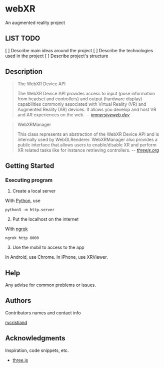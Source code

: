 # webXR

An augmented reality project

## LIST TODO

[ ] Describe main ideas around the project
[ ] Describe the technologies used in the project
[ ] Describe project's structure

## Description

> The WebXR Device API
> 
> The WebXR Device API provides access to input (pose information from headset and controllers) and output (hardware display) capabilities commonly associated with Virtual Reality (VR) and Augmented Reality (AR) devices. It allows you develop and host VR and AR experiences on the web.
> -- <cite>[immersiveweb.dev][1]</cite>

> WebXRManager
> 
> This class represents an abstraction of the WebXR Device API and is internally used by WebGLRenderer. WebXRManager also provides a public interface that allows users to enable/disable XR and perform XR related tasks like for instance retrieving controllers. 
> -- <cite>[threejs.org][2]</cite>

[1]: https://immersiveweb.dev/
[2]: https://threejs.org/docs/#api/en/renderers/webxr/WebXRManager
## Getting Started

<!-- ### Dependencies -->

<!-- * Lastest [nodejs](https://nodejs.org/en/download/). -->

<!-- ### Installing -->
<!-- ``` -->
<!-- npm install -->
<!-- ``` -->

### Executing program

1. Create a local server

With [Python](https://www.python.org/), use
```
python3 -m http.server
```

2. Put the localhost on the internet

With [ngrok](https://ngrok.com/)
```
ngrok http 8000
```

3. Use the mobil to access to the app

In Android, use Chrome.
In iPhone, use XRViewer.

## Help

Any advise for common problems or issues.
<!-- ``` -->
<!-- command to run if program contains helper info -->
<!-- ``` -->

## Authors

Contributors names and contact info

[rvcristiand](https://github.com/rvcristiand)

<!-- ## Version History -->

<!-- * 0.2 -->
<!--     * Various bug fixes and optimizations -->
<!--     * See [commit change]() or See [release history]() -->
<!-- * 0.1 -->
<!--     * Initial Release -->

<!-- ## License -->

<!-- This project is licensed under the MIT License - see the LICENSE.md file for details -->

## Acknowledgments

Inspiration, code snippets, etc.
* [three.js](https://threejs.org/)
